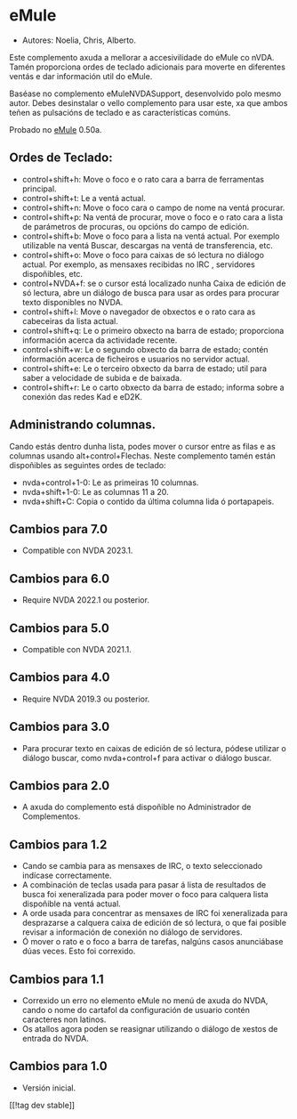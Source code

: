 # eMule #

*	Autores: Noelia, Chris, Alberto.

Este complemento axuda a mellorar a accesivilidade do eMule co nVDA.  Tamén
proporciona ordes de teclado adicionais para moverte en diferentes ventás e
dar información util do eMule.

Baséase no complemento eMuleNVDASupport, desenvolvido polo mesmo
autor. Debes desinstalar o vello complemento para usar este, xa que ambos
teñen as pulsacións de teclado e as características comúns.

Probado no [eMule][2] 0.50a.

## Ordes de Teclado: ##

*	control+shift+h: Move o foco e o rato cara a barra de ferramentas
  principal.
*	control+shift+t: Le a ventá actual.
*	control+shift+n: Move o foco cara o campo de nome na ventá procurar.
*	control+shift+p: Na ventá de procurar, move o foco e o rato cara a lista
  de parámetros de procuras, ou opcións do campo de edición.
*	control+shift+b: Move o foco para a lista na ventá actual. Por exemplo
  utilizable na ventá Buscar, descargas na ventá de transferencia, etc.
*	control+shift+o: Move o foco para caixas  de só lectura no diálogo
  actual. Por exemplo, as mensaxes recibidas no IRC , servidores
  dispoñibles, etc.
*	control+NVDA+f: se o cursor está localizado nunha Caixa de edición de só
  lectura, abre un diálogo de busca para usar as ordes para procurar texto
  disponibles no NVDA.
*	control+shift+l: Move o navegador de obxectos e o rato cara as cabeceiras
  da lista actual.
*	control+shift+q: Le o primeiro obxecto na barra de estado; proporciona
  información acerca da actividade recente.
*	control+shift+w: Le o segundo obxecto da barra de estado; contén
  información acerca de ficheiros e usuarios no servidor actual.
*	control+shift+e: Le o terceiro obxecto da barra de estado; util para saber
  a velocidade de subida e de baixada.
*	control+shift+r: Le o carto obxecto da barra de estado; informa sobre a
  conexión das redes Kad e eD2K.

## Administrando columnas. ##

Cando estás dentro dunha lista, podes mover o cursor entre as filas e as
columnas usando alt+control+Flechas.  Neste complemento tamén están
dispoñibles as seguintes ordes de teclado:

*	nvda+control+1-0: Le as primeiras 10 columnas.
*	nvda+shift+1-0: Le as columnas 11 a 20.
*	nvda+shift+C: Copia o contido da última columna lida ó portapapeis.

## Cambios para 7.0
* Compatible con NVDA 2023.1.

## Cambios para 6.0
*	Require NVDA 2022.1 ou posterior.

## Cambios para 5.0
*	Compatible con NVDA 2021.1.

## Cambios para 4.0 ##
*	Require NVDA 2019.3 ou posterior.

## Cambios para 3.0 ##
*	 Para procurar texto en caixas de edición de só lectura, pódese utilizar o
   diálogo buscar, como nvda+control+f para activar o diálogo buscar.

## Cambios para 2.0 ##
*	 A axuda do complemento está dispoñible no Administrador de Complementos.

## Cambios para 1.2 ##
*	 Cando se cambia para as mensaxes de IRC, o texto seleccionado indícase
   correctamente.
*	 A combinación de teclas usada para pasar á lista de resultados de busca
   foi xeneralizada para poder mover o foco para calquera lista dispoñible
   na ventá actual.
*	 A orde usada para concentrar as mensaxes de IRC foi xeneralizada para
   desprazarse a calquera caixa de edición de só lectura, o que fai posible
   revisar a información de conexión no diálogo de servidores.
*	 Ó mover o rato e o foco a barra de tarefas, nalgúns casos anunciábase
   dúas veces. Esto foi correxido.

## Cambios para 1.1 ##
*	 Correxido un erro no elemento eMule no menú de axuda do NVDA, cando o
   nome do cartafol da configuración de usuario contén caracteres non
   latinos.
*	 Os atallos agora poden se reasignar utilizando o diálogo de xestos de
   entrada do NVDA.

## Cambios para 1.0 ##
*	 Versión inicial.

[[!tag dev stable]]

[2]: https://www.emule-project.net
